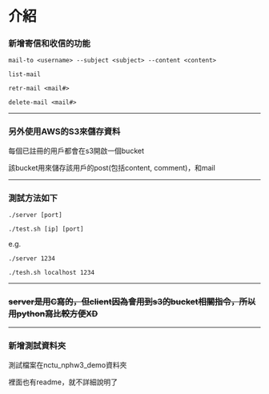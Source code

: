 # 介紹

### 新增寄信和收信的功能

`mail-to <username> --subject <subject> --content <content>`

`list-mail`

`retr-mail <mail#>`

`delete-mail <mail#>`

----------------------------------------

### 另外使用AWS的S3來儲存資料

每個已註冊的用戶都會在s3開啟一個bucket

該bucket用來儲存該用戶的post(包括content, comment)，和mail

--------------------------------------------

### 測試方法如下

`./server [port]`

`./test.sh [ip] [port]`

e.g.

`./server 1234`

`./tesh.sh localhost 1234`

---------------------------------------------

### ~~server是用C寫的，但client因為會用到s3的bucket相關指令，所以用python寫比較方便XD~~

-----------------------------------------------

### 新增測試資料夾

測試檔案在nctu_nphw3_demo資料夾

裡面也有readme，就不詳細說明了

